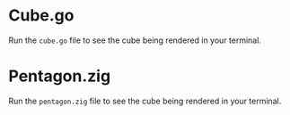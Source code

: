 # Cube.go
Run the `cube.go` file to see the cube being rendered in your terminal.

# Pentagon.zig
Run the `pentagon.zig` file to see the cube being rendered in your terminal.
